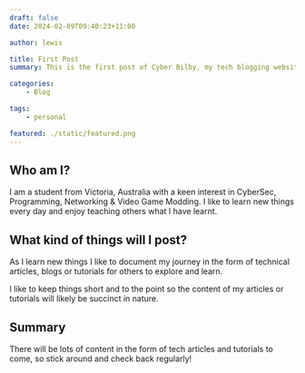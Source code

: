 ```yaml
---
draft: false
date: 2024-02-09T09:40:23+11:00

author: lewis

title: First Post
summary: This is the first post of Cyber Bilby, my tech blogging website.

categories:
    - Blog

tags:
    - personal

featured: ./static/featured.png
---
```


## Who am I?

I am a student from Victoria, Australia with a keen interest in CyberSec, Programming, Networking & Video Game Modding. I like to learn new things every day and enjoy teaching others what I have learnt.

## What kind of things will I post?

As I learn new things I like to document my journey in the form of technical articles, blogs or tutorials for others to explore and learn.

I like to keep things short and to the point so the content of my articles or tutorials will likely be succinct in nature.

## Summary

There will be lots of content in the form of tech articles and tutorials to come, so stick around and check back regularly!